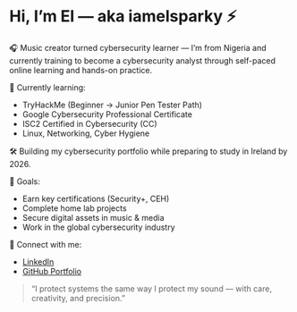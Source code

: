 # Hi, I’m El — aka iamelsparky ⚡

🎧 Music creator turned cybersecurity learner — I’m from Nigeria and currently training to become a cybersecurity analyst through self-paced online learning and hands-on practice.

🔐 Currently learning:
- TryHackMe (Beginner → Junior Pen Tester Path)
- Google Cybersecurity Professional Certificate
- ISC2 Certified in Cybersecurity (CC)
- Linux, Networking, Cyber Hygiene

🛠️ Building my cybersecurity portfolio while preparing to study in Ireland by 2026.

🎯 Goals:
- Earn key certifications (Security+, CEH)
- Complete home lab projects
- Secure digital assets in music & media
- Work in the global cybersecurity industry

🔗 Connect with me:
- [LinkedIn](https://www.linkedin.com/in/iamelsparky)
- [GitHub Portfolio](https://github.com/iamelsparky)

> “I protect systems the same way I protect my sound — with care, creativity, and precision.”
